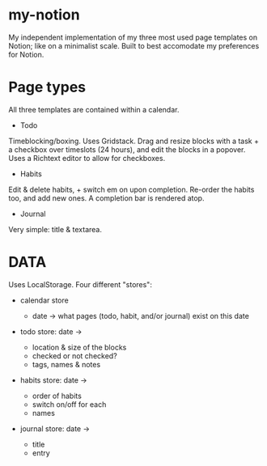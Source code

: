 # my-notion

My independent implementation of my three most used page templates on Notion; like on a minimalist scale. Built to best accomodate my preferences for Notion.

# Page types

All three templates are contained within a calendar.

- Todo

Timeblocking/boxing. Uses Gridstack. Drag and resize blocks with a task + a checkbox over timeslots (24 hours), and edit the blocks in a popover. Uses a Richtext editor to allow for checkboxes.

- Habits

Edit & delete habits, + switch em on upon completion. Re-order the habits too, and add new ones. A completion bar is rendered atop.

- Journal

Very simple: title & textarea.

# DATA

Uses LocalStorage. Four different "stores":
- calendar store
  - date -> what pages (todo, habit, and/or journal) exist on this date
  
- todo store: date ->
  - location & size of the blocks
  - checked or not checked?
  - tags, names & notes
 
- habits store: date ->
  - order of habits
  - switch on/off for each
  - names
 
 - journal store: date ->
    - title
    - entry
  
